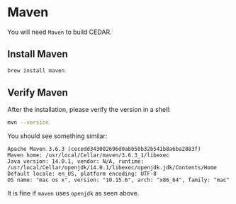 # Maven

You will need `Maven` to build CEDAR.

## Install Maven

```sh
brew install maven
```

## Verify Maven

After the installation, please verify the version in a shell: 
```sh
mvn --version
```

You should see something similar:
```
Apache Maven 3.6.3 (cecedd343002696d0abb50b32b541b8a6ba2883f)
Maven home: /usr/local/Cellar/maven/3.6.3_1/libexec
Java version: 14.0.1, vendor: N/A, runtime: /usr/local/Cellar/openjdk/14.0.1/libexec/openjdk.jdk/Contents/Home
Default locale: en_US, platform encoding: UTF-8
OS name: "mac os x", version: "10.15.6", arch: "x86_64", family: "mac"
```

It is fine if `maven` uses `openjdk` as seen above. 
